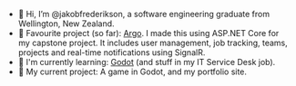 - 👋 Hi, I’m @jakobfrederikson, a software engineering graduate from Wellington, New Zealand.
- 💫 Favourite project (so far): [Argo](https://github.com/jakobfrederikson/ArgoCMS). I made this using ASP.NET Core for my capstone project. It includes user management, job tracking, teams, projects and real-time notifications using SignalR.
- 🌳 I'm currently learning: [Godot](https://godotengine.org/download/windows/) (and stuff in my IT Service Desk job).
- 🌱 My current project: A game in Godot, and my portfolio site.

<!---
jakobfrederikson/jakobfrederikson is a ✨ special ✨ repository because its `README.md` (this file) appears on your GitHub profile.
You can click the Preview link to take a look at your changes.
--->
